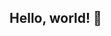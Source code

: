 ## Hello, world! 👋

<!--
https://docs.github.com/en/organizations/collaborating-with-groups-in-organizations/customizing-your-organizations-profile#adding-a-public-organization-profile-readme
-->
